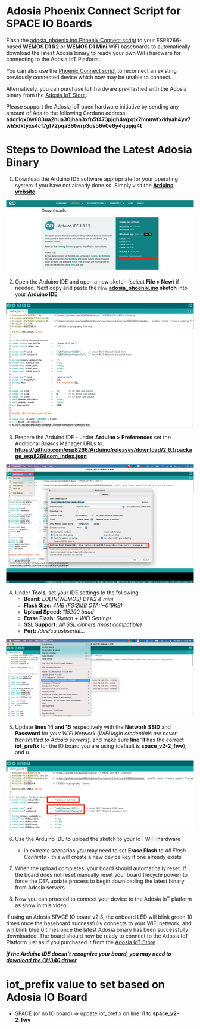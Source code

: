 # Adosia Phoenix Connect Script for SPACE IO Boards

Flash the [adosia_phoenix.ino Phoenix Connect script](https://github.com/adosia/adosia-iot/blob/master/adosia_phoenix/adosia_phoenix.ino) to your ESP8266-based **WEMOS D1 R2** or **WEMOS D1 Mini** WiFi baseboards to automatically download the latest Adosia binary to ready your own WiFi hardware for connecting to the Adosia IoT Platform.

You can also use the [Phoenix Connect script](https://github.com/adosia/adosia-iot/blob/master/adosia_phoenix/adosia_phoenix.ino) to reconnect an existing previously connected device which now may be unable to connect.

Alternatively, you can purchase IoT hardware pre-flashed with the Adosia binary from the [Adosia IoT Store](https://adosia.io).


Please support the Adosia IoT open hardware initiative by sending any amount of Ada to the following Cardano address:
**addr1qx0w683ua2hua30jhan3xfn5f473pjgh4vgxpx7mnuwfxddyah4yv7wh5dktyxs4cf7gf72pqa39twrp3qs56v0e6y4qupjq4t**


# Steps to Download the Latest Adosia Binary

1. Download the Arduino IDE software appropriate for your operating system if you have not already done so. Simply visit the **[Arduino website](https://www.arduino.cc/en/software)**:

<img src='./images/download_arduino_ide.png' />

2. Open the Arduino IDE and open a new sketch (select **File > New**) if needed. Next copy and paste the raw **[adosia_phoenix.ino](https://raw.githubusercontent.com/adosia/adosia-iot/master/adosia_phoenix/adosia_phoenix.ino) sketch** into your **Arduino IDE**

<img src='./images/paste_phoenix_sketch.png' />

3. Prepare the Arduino IDE - under **Arduino > Preferences** set the Additional Boards Manager URLs to: **https://github.com/esp8266/Arduino/releases/download/2.6.1/package_esp8266com_index.json**

<img src='./images/prepare_ide.png' />

4. Under **Tools**, set your IDE settings to the following:
	- **Board:** *LOLIN(WEMOS) D1 R2 & mini*
	- **Flash Size:** *4MB (FS:2MB OTA:!~019KB)*
	- **Upload Speed:** *115200 baud*
	- **Erase Flash:** *Sketch + WiFi Settings*
	- **SSL Support:** *All SSL ciphers (most compatible)*
	- **Port:** */dev/cu.usbserial...*
	
<img src='./images/ide_settings.png' />


5. Update **lines 14 and 15** respectively with the **Network SSID** and **Password** for *your WiFi Network* (*WiFi login credentials are never transmitted to Adosia servers*), and make sure **line 11** has the correct **iot_prefix** for the IO board you are using (default is **space_v2-2_fwv**), and u

<img src='./images/wifi_settings.png' />

6. Use the Arduino IDE to upload the sketch to your IoT WiFi hardware
	- in extreme scenarios you may need to set **Erase Flash** to *All Flash Contents* - this will create a new device key if one already exists

7. When the upload completes, your board should automatically reset. If the board does not reset manually reset your board (recycle power) to force the OTA update process to begin downloading the latest binary from Adosia servers

8. Now you can proceed to connect your device to the Adosia IoT platform as show in this video:


If using an Adosia SPACE IO board v2.3, the onboard LED will blink green 10 times once the baseboard successfully connects to your WiFi network, and will blink blue 6 times once the latest Adosia binary has been successfully downloaded.  The board should now be ready to connect to the Adosia IoT Platform just as if you purchased it from the [Adosia IoT Store](https://adosia.io)

***if the Arduino IDE doesn't recognize your board, you may need to [download the CH340 driver](https://learn.sparkfun.com/tutorials/how-to-install-ch340-drivers/all)***



# iot_prefix value to set based on Adosia IO Board

 - SPACE (or no IO board) => update iot_prefix on line 11 to **space_v2-2_fwv**
